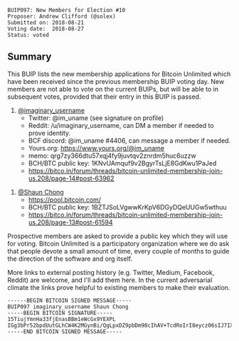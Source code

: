     BUIP097: New Members for Election #10
    Proposer: Andrew Clifford (@solex)
    Submitted on: 2018-08-21
    Voting date:  2018-08-27
    Status: voted

Summary
-------

This BUIP lists the new membership applications for Bitcoin Unlimited
which have been received since the previous membership BUIP voting day.
New members are not able to vote on the current BUIPs, but will be able
to in subsequent votes, provided that their entry in this BUIP is
passed.

1.  [@imaginary\_username](https://bitco.in/forum/members/3/ "wikilink")
    -   Twitter: @im\_uname (see signature on profile)
    -   Reddit: /u/imaginary\_username, can DM a member if needed to
        prove identity.
    -   BCF discord: @im\_uname \#4406, can message a member if needed.
    -   Yours.org: <https://www.yours.org/@im_uname>
    -   memo: qrg7zy366dtu57xqj4fy9juvtqv2znrdm5huc6uzzw
    -   BCH/BTC public key: 1KNvUAmquf9v2BgyrTsLjE8GdKwu1PaJed
    -   <https://bitco.in/forum/threads/bitcoin-unlimited-membership-join-us.208/page-14#post-63962>

<!-- -->

1.  [@Shaun Chong](https://bitco.in/forum/members/7811/ "wikilink")
    -   <https://pool.bitcoin.com/>
    -   BCH/BTC public key: 1BZTJSoLVgwwKrKpV6DGyDQeUUGw5wthuu
    -   <https://bitco.in/forum/threads/bitcoin-unlimited-membership-join-us.208/page-13#post-61594>

Prospective members are asked to provide a public key which they will
use for voting. Bitcoin Unlimited is a participatory organization where
we do ask that people devote a small amount of time, every couple of
months to guide the direction of the software and org itself.

More links to external posting history (e.g. Twitter, Medium, Facebook,
Reddit) are welcome, and I'll add them here. In the current adversarial
climate the links prove helpful to existing members to make their
evaluation.

    ------BEGIN BITCOIN SIGNED MESSAGE-----
    BUIP097 imaginary_username Shaun Chong
    -----BEGIN BITCOIN SIGNATURE-----
    15TiujYmnHa33fjEnasBBm1eWcGx9YEXPL
    IGg3bPr52bpdUutGLhCW4K2MGynBi/QgLpxDZ9pbDm98cIhAV+TcdRoIrI8eycz06sIJ7IXmS7QeBpmLUbECIrA=
    -----END BITCOIN SIGNED MESSAGE-----
